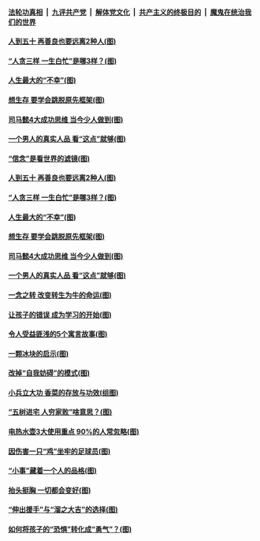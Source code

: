 

####  [法轮功真相](../../../../basic/blob/master/README.md?t=02192331) &nbsp;|&nbsp; [九评共产党](../../../../9ping.md/blob/master/README.md?t=02192331) &nbsp;|&nbsp; [解体党文化](../../../../jtdwh.md/blob/master/README.md?t=02192331)  &nbsp;|&nbsp; [共产主义的终极目的](../../../../gczydzjmd.md/blob/master/README.md?t=02192331) &nbsp;|&nbsp; [魔鬼在统治我们的世界](../../../../mgztzwmdsj.md/blob/master/README.md?t=02192331) 

#### [人到五十 再善良也要远离2种人(图)](../pages/p8/963032.md?t=02192331) 

#### [“人贪三样 一生白忙”是哪3样？(图)](../pages/p8/962941.md?t=02192331) 

#### [人生最大的“不幸”(图)](../pages/p8/962745.md?t=02192331) 

#### [想生存 要学会跳脱原先框架(图)](../pages/p8/962935.md?t=02192331) 

#### [司马懿4大成功思维 当今少人做到(图)](../pages/p8/962919.md?t=02192331) 

#### [一个男人的真实人品 看“这点”就够(图)](../pages/p8/962894.md?t=02192331) 

#### [“信念”是看世界的滤镜(图)](../pages/p8/963052.md?t=02192331) 

#### [人到五十 再善良也要远离2种人(图)](../pages/p8/963032.md?t=02192331) 

#### [“人贪三样 一生白忙”是哪3样？(图)](../pages/p8/962941.md?t=02192331) 

#### [人生最大的“不幸”(图)](../pages/p8/962745.md?t=02192331) 

#### [想生存 要学会跳脱原先框架(图)](../pages/p8/962935.md?t=02192331) 

#### [司马懿4大成功思维 当今少人做到(图)](../pages/p8/962919.md?t=02192331) 

#### [一个男人的真实人品 看“这点”就够(图)](../pages/p8/962894.md?t=02192331) 

#### [一念之转 改变转生为牛的命运(图)](../pages/p8/962763.md?t=02192331) 

#### [让孩子的错误 成为学习的开始(图)](../pages/p8/962818.md?t=02192331) 

#### [令人受益匪浅的5个寓言故事(图)](../pages/p8/962739.md?t=02192331) 

#### [一颗冰块的启示(图)](../pages/p8/962707.md?t=02192331) 

#### [改掉“自我妨碍”的模式(图)](../pages/p8/962702.md?t=02192331) 

#### [小兵立大功 香菜的存放与功效(组图)](../pages/p8/962646.md?t=02192331) 

#### [“五树进宅 人穷家败”啥意思？(图)](../pages/p8/962665.md?t=02192331) 

#### [电热水壶3大使用重点 90%的人常忽略(图)](../pages/p8/962591.md?t=02192331) 

#### [因伤害一只“鸡”坐牢的足球员(图)](../pages/p8/962001.md?t=02192331) 

#### [“小事”藏着一个人的品格(图)](../pages/p8/962556.md?t=02192331) 

#### [抬头挺胸 一切都会变好(图)](../pages/p8/962473.md?t=02192331) 

#### [“伸出援手”与“溜之大吉”的选择(图)](../pages/p8/962022.md?t=02192331) 

#### [如何将孩子的“恐惧”转化成“勇气”？(图)](../pages/p8/962464.md?t=02192331) 

